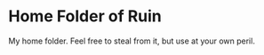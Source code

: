 Home Folder of Ruin
===================

My home folder.  Feel free to steal from it, but use at your own peril.

